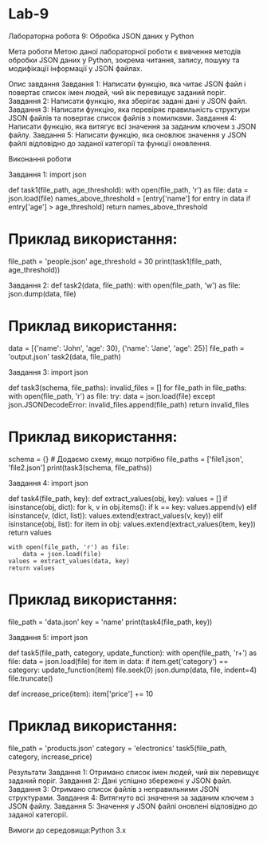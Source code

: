 # Lab-9
Лабораторна робота 9: Обробка JSON даних у Python

Мета роботи
Метою даної лабораторної роботи є вивчення методів обробки JSON даних у Python, зокрема читання, запису, пошуку та модифікації інформації у JSON файлах.

Опис завдання
Завдання 1: Написати функцію, яка читає JSON файл і повертає список імен людей, чий вік перевищує заданий поріг.
Завдання 2: Написати функцію, яка зберігає задані дані у JSON файл.
Завдання 3: Написати функцію, яка перевіряє правильність структури JSON файлів та повертає список файлів з помилками.
Завдання 4: Написати функцію, яка витягує всі значення за заданим ключем з JSON файлу.
Завдання 5: Написати функцію, яка оновлює значення у JSON файлі відповідно до заданої категорії та функції оновлення.

Виконання роботи

Завдання 1:
import json

def task1(file_path, age_threshold):
    with open(file_path, 'r') as file:
        data = json.load(file)
    names_above_threshold = [entry['name'] for entry in data if entry['age'] > age_threshold]
    return names_above_threshold

# Приклад використання:
file_path = 'people.json'
age_threshold = 30
print(task1(file_path, age_threshold))

Завдання 2:
def task2(data, file_path):
    with open(file_path, 'w') as file:
        json.dump(data, file)

# Приклад використання:
data = [{'name': 'John', 'age': 30}, {'name': 'Jane', 'age': 25}]
file_path = 'output.json'
task2(data, file_path)

Завдання 3:
import json

def task3(schema, file_paths):
    invalid_files = []
    for file_path in file_paths:
        with open(file_path, 'r') as file:
            try:
                data = json.load(file)
            except json.JSONDecodeError:
                invalid_files.append(file_path)
    return invalid_files

# Приклад використання:
schema = {}  # Додаємо схему, якщо потрібно
file_paths = ['file1.json', 'file2.json']
print(task3(schema, file_paths))

Завдання 4:
import json

def task4(file_path, key):
    def extract_values(obj, key):
        values = []
        if isinstance(obj, dict):
            for k, v in obj.items():
                if k == key:
                    values.append(v)
                elif isinstance(v, (dict, list)):
                    values.extend(extract_values(v, key))
        elif isinstance(obj, list):
            for item in obj:
                values.extend(extract_values(item, key))
        return values

    with open(file_path, 'r') as file:
        data = json.load(file)
    values = extract_values(data, key)
    return values

# Приклад використання:
file_path = 'data.json'
key = 'name'
print(task4(file_path, key))

Завдання 5:
import json

def task5(file_path, category, update_function):
    with open(file_path, 'r+') as file:
        data = json.load(file)
        for item in data:
            if item.get('category') == category:
                update_function(item)
        file.seek(0)
        json.dump(data, file, indent=4)
        file.truncate()

def increase_price(item):
    item['price'] += 10

# Приклад використання:
file_path = 'products.json'
category = 'electronics'
task5(file_path, category, increase_price)

Результати
Завдання 1: Отримано список імен людей, чий вік перевищує заданий поріг.
Завдання 2: Дані успішно збережені у JSON файл.
Завдання 3: Отримано список файлів з неправильними JSON структурами.
Завдання 4: Витягнуто всі значення за заданим ключем з JSON файлу.
Завдання 5: Значення у JSON файлі оновлені відповідно до заданої категорії.

Вимоги до середовища:Python 3.x
